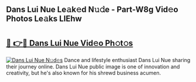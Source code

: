 ## Dans Lui Nue Le𝚊k𝚎d N𝚞𝚍e - Part-W8g Vid𝚎o Photos Le𝚊ks LIEhw

# <h2><a href="http://fb52mrh.evod.top/?m=Dans+Lui+Nue">🔗 👉🔴 Dans Lui Nue Vid𝚎o Ph𝚘t𝚘s</a></h2>

[![Dans Lui Nue N𝚞d𝚎s](https://i.imgur.com/8V9OHl7.gif)](http://fb52mrh.evod.top/?m=Dans+Lui+Nue)
Dance and lifestyle enthusiast Dans Lui Nue sharing their journey online. Dans Lui Nue public image is one of innovation and creativity, but he's also known for his shrewd business acumen. 
